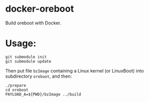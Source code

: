 # docker-oreboot

Build oreboot with Docker.

# Usage:

    git submodule init
    git submodule update

Then put file `bzImage` containing a Linux kernel (or LinuxBoot) into subdirectory `oreboot`, and then:

    ./prepare
    cd oreboot
    PAYLOAD_A=${PWD}/bzImage ../build

